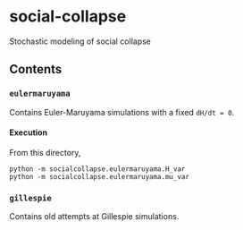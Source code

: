 # social-collapse
Stochastic modeling of social collapse

## Contents

### `eulermaruyama`
Contains Euler-Maruyama simulations with a fixed `dH/dt = 0`.

#### Execution
From this directory,
```
python -m socialcollapse.eulermaruyama.H_var
python -m socialcollapse.eulermaruyama.mu_var
```

### `gillespie`
Contains old attempts at Gillespie simulations.